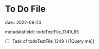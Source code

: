 # To Do File

due:: 2022-09-23

metadatafield:: todoTestFile_1349_85

- [ ] Task of todoTestFile_1349 1 [[Query me]]
